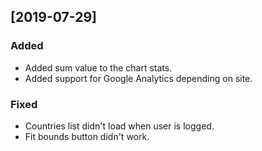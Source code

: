## [2019-07-29]

### Added

- Added sum value to the chart stats.
- Added support for Google Analytics depending on site.

### Fixed

- Countries list didn't load when user is logged.
- Fit bounds button didn't work.
